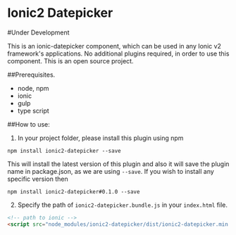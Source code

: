 Ionic2 Datepicker
======================
#Under Development

This is an ionic-datepicker component, which can be used in any Ionic v2 framework's applications. No additional plugins required, in order to use this component. This is an open source project.


##Prerequisites.

* node, npm
* ionic
* gulp
* type script

##How to use:

1) In your project folder, please install this plugin using npm

`npm install ionic2-datepicker --save`

This will install the latest version of this plugin and also it will save the plugin name in package.json, as we are using `--save`. If you wish to install any specific version then

`npm install ionic2-datepicker#0.1.0 --save`

2) Specify the path of  `ionic2-datepicker.bundle.js` in your `index.html` file.

````html
<!-- path to ionic -->
<script src="node_modules/ionic2-datepicker/dist/ionic2-datepicker.min.js"></script>
````
